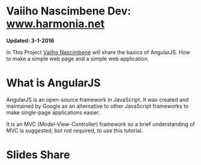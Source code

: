 # Vaiiho Nascimbene Dev: www.harmonia.net #

**Updated: 3-1-2016**

In This Project [Vaiiho Nascimbene](https://www.youtube.com/user/gglandshomeunixorg "Vaiiho's you-tube") will share the basics of AngularJS. How to make a simple web page and a simple web application.

# What is AngularJS #
AngularJS is an open-source framework in JavaScript. It was created and maintained by Google as an alternative to other JavaScript frameworks to make single-page applications easier.

It is an MVC (Model-View-Controller) framework so a brief understanding of MVC is suggested, but not required, to use this tutorial.

# Slides Share #

